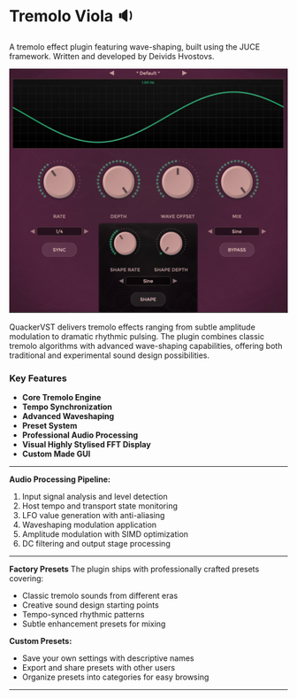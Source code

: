 # Tremolo Viola 🔉

A tremolo effect plugin featuring wave-shaping, built using the JUCE framework.
Written and developed by Deivids Hvostovs.

![til](./ResourcesGit/TremoloViola.gif)

QuackerVST delivers tremolo effects ranging from subtle amplitude modulation to dramatic rhythmic pulsing. The plugin combines classic tremolo algorithms with advanced wave-shaping capabilities, offering both traditional and experimental sound design possibilities.
### Key Features
- **Core Tremolo Engine**
- **Tempo Synchronization**
- **Advanced Waveshaping**
- **Preset System**
- **Professional Audio Processing**
- **Visual Highly Stylised FFT Display**
- **Custom Made GUI**

---
**Audio Processing Pipeline:**
1. Input signal analysis and level detection
2. Host tempo and transport state monitoring
3. LFO value generation with anti-aliasing
4. Waveshaping modulation application
5. Amplitude modulation with SIMD optimization
6. DC filtering and output stage processing
---
**Factory Presets** 
The plugin ships with professionally crafted presets covering:
- Classic tremolo sounds from different eras
- Creative sound design starting points
- Tempo-synced rhythmic patterns
- Subtle enhancement presets for mixing

**Custom Presets:**
- Save your own settings with descriptive names
- Export and share presets with other users
- Organize presets into categories for easy browsing
---
